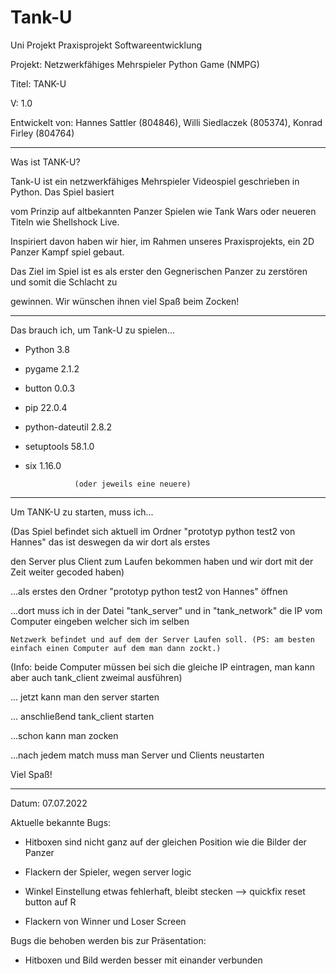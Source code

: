 # Tank-U
Uni Projekt
Praxisprojekt Softwareentwicklung




Projekt: Netzwerkfähiges Mehrspieler Python Game (NMPG)




Titel: TANK-U

V: 1.0




Entwickelt von: Hannes Sattler (804846), Willi Siedlaczek (805374), Konrad Firley (804764)




------------------------------------------------------------------------------------------------------------------------------------------------------------------------------------------------------------------------------------------




Was ist TANK-U?




Tank-U ist ein netzwerkfähiges Mehrspieler Videospiel geschrieben in Python. Das Spiel basiert

vom Prinzip auf altbekannten Panzer Spielen wie Tank Wars oder neueren Titeln wie Shellshock Live.

Inspiriert davon haben wir hier, im Rahmen unseres Praxisprojekts, ein 2D Panzer Kampf spiel gebaut.

Das Ziel im Spiel ist es als erster den Gegnerischen Panzer zu zerstören und somit die Schlacht zu

gewinnen. Wir wünschen ihnen viel Spaß beim Zocken!




------------------------------------------------------------------------------------------------------------------------------------------------------------------------------------------------------------------------------------------




Das brauch ich, um Tank-U zu spielen...




- Python             3.8

- pygame	         2.1.2

- button	         0.0.3

- pip	             22.0.4

- python-dateutil	 2.8.2

- setuptools	     58.1.0

- six	             1.16.0

                 (oder jeweils eine neuere)




------------------------------------------------------------------------------------------------------------------------------------------------------------------------------------------------------------------------------------------




Um TANK-U zu starten, muss ich...




(Das Spiel befindet sich aktuell im Ordner "prototyp python test2 von Hannes" das ist deswegen da wir dort als erstes

den Server plus Client zum Laufen bekommen haben und wir dort mit der Zeit weiter gecoded haben)

 ...als erstes den Ordner "prototyp python test2 von Hannes" öffnen

 ...dort muss ich in der Datei "tank_server" und in "tank_network" die IP vom Computer eingeben welcher sich im selben

    Netzwerk befindet und auf dem der Server Laufen soll. (PS: am besten einfach einen Computer auf dem man dann zockt.)

 (Info: beide Computer müssen bei sich die gleiche IP eintragen, man kann aber auch tank_client zweimal ausführen)

 ... jetzt kann man den server starten

 ... anschließend tank_client starten

 ...schon kann man zocken

 ...nach jedem match muss man Server und Clients neustarten




Viel Spaß!




------------------------------------------------------------------------------------------------------------------------------------------------------------------------------------------------------------------------------------------

Datum: 07.07.2022

Aktuelle bekannte Bugs:

- Hitboxen sind nicht ganz auf der gleichen Position wie die Bilder der Panzer

- Flackern der Spieler, wegen server logic

- Winkel Einstellung etwas fehlerhaft, bleibt stecken --> quickfix reset button auf R

- Flackern von Winner und Loser Screen




Bugs die behoben werden bis zur Präsentation:

- Hitboxen und Bild werden besser mit einander verbunden
